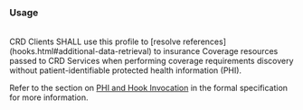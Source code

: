 <!--- Text entered into this file will appear at the top of the profiles page before the Formal Views of the profile content. -->

### Usage
<br/>
CRD Clients SHALL use this profile to [resolve references](hooks.html#additional-data-retrieval) to insurance Coverage resources passed to CRD Services when performing coverage requirements discovery without patient-identifiable protected health information (PHI).

Refer to the section on [PHI and Hook Invocation](hooks.html#phi-and-hook-invocation) in the formal specification for more information.
<br/>
